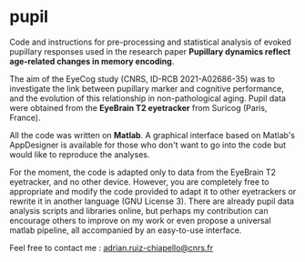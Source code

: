 # pupil
Code and instructions for pre-processing and statistical analysis of evoked pupillary responses used in the research paper **Pupillary dynamics reflect age-related changes in memory encoding**. 

The aim of the EyeCog study (CNRS, ID-RCB 2021-A02686-35) was to investigate the link between pupillary marker and cognitive performance, and the evolution of this relationship in non-pathological aging. Pupil data were obtained from the **EyeBrain T2 eyetracker** from Suricog (Paris, France).

All the code was written on **Matlab**. A graphical interface based on Matlab's AppDesigner is available for those who don't want to go into the code but would like to reproduce the analyses. 

For the moment, the code is adapted only to data from the EyeBrain T2 eyetracker, and no other device. However, you are completely free to appropriate and modify the code provided to adapt it to other eyetrackers or rewrite it in another language (GNU License 3). There are already pupil data analysis scripts and libraries online, but perhaps my contribution can encourage others to improve on my work or even propose a universal matlab pipeline, all accompanied by an easy-to-use interface.

Feel free to contact me : adrian.ruiz-chiapello@cnrs.fr


